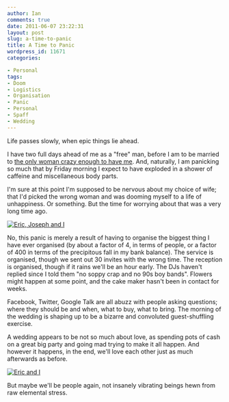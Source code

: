 ```yaml
---
author: Ian
comments: true
date: 2011-06-07 23:22:31
layout: post
slug: a-time-to-panic
title: A Time to Panic
wordpress_id: 11671
categories:

- Personal
tags:
- Doom
- Logistics
- Organisation
- Panic
- Personal
- Spaff
- Wedding
---
```


Life passes slowly, when epic things lie ahead.

I have two full days ahead of me as a "free" man, before I am to be married to [the only woman crazy enough to have me](http://ericthegirl.onlydreaming.net/).  And, naturally, I am panicking so much that by Friday morning I expect to have exploded in a shower of caffeine and miscellaneous body parts.

I'm sure at this point I'm supposed to be nervous about my choice of wife; that I'd picked the wrong woman and was dooming myself to a life of unhappiness.  Or something.  But the time for worrying about that was a very long time ago.

[![Eric, Joseph and I](//files.ianrenton.com/sites/blog/2011/06/IMG_0130.jpg)](//files.ianrenton.com/sites/blog/2011/06/IMG_0130.jpg)

No, this panic is merely a result of having to organise the biggest thing I have ever organised (by about a factor of 4, in terms of people, or a factor of 400 in terms of the precipitous fall in my bank balance).  The service is organised, though we sent out 30 invites with the wrong time. The reception is organised, though if it rains we'll be an hour early. The DJs haven't replied since I told them "no soppy crap and no 90s boy bands". Flowers might happen at some point, and the cake maker hasn't been in contact for weeks.

Facebook, Twitter, Google Talk are all abuzz with people asking questions; where they should be and when, what to buy, what to bring.  The morning of the wedding is shaping up to be a bizarre and convoluted guest-shuffling exercise.

A wedding appears to be not so much about love, as spending pots of cash on a great big party and going mad trying to make it all happen.  And however it happens, in the end, we'll love each other just as much afterwards as before.

[![Eric and I](//files.ianrenton.com/sites/blog/2011/06/6576_145075359941_686829941_3406493_170073_n.jpg)](//files.ianrenton.com/sites/blog/2011/06/6576_145075359941_686829941_3406493_170073_n.jpg)

But maybe we'll be people again, not insanely vibrating beings hewn from raw elemental stress.
